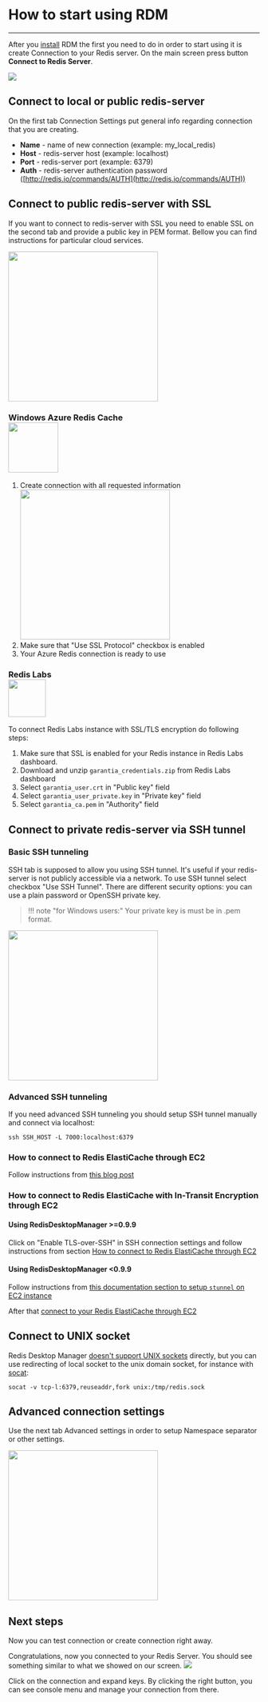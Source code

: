 # **How to start using RDM**
***


After you [install](install.md) RDM the first you need to do in order to start using it is create Connection to your Redis server. On the main screen press button **Connect to Redis Server**. 

![](http://redisdesktop.com/static/docs/rdm_main.png)

## Connect to local or public redis-server
On the first tab Connection Settings put general info regarding connection that you are creating.  

* **Name** - name of new connection (example: my_local_redis)
* **Host** - redis-server host (example: localhost)
* **Port** - redis-server port (example: 6379)
* **Auth** - redis-server authentication password ([http://redis.io/commands/AUTH](http://redis.io/commands/AUTH))

## Connect to public redis-server with SSL
If you want to connect to redis-server with SSL you need to enable SSL on the second tab and provide a public key in PEM format. Bellow you can find instructions for particular cloud services.

<img src="http://redisdesktop.com/static/docs/rdm_ssl.png" height="300" />


### Windows Azure Redis Cache <br /> <img src="https://docs.microsoft.com/en-us/azure/azure-cache-for-redis/media/index/redis-cache.svg" height="100" />

1. Create connection with all requested information 
 <br /> <img src="http://redisdesktop.com/static/docs/rdm_ssl_azure.png" width="300" />
2. Make sure that "Use SSL Protocol" checkbox is enabled
3. Your Azure Redis connection is ready to use

### Redis Labs <br /> <img src="https://upload.wikimedia.org/wikipedia/commons/7/75/Redis_Labs_Logo.png" height="75" />
To connect Redis Labs instance with SSL/TLS encryption do following steps:

1. Make sure that SSL is enabled for your Redis instance in Redis Labs dashboard.
2. Download and unzip `garantia_credentials.zip` from Redis Labs dashboard
3. Select `garantia_user.crt` in "Public key" field
4. Select `garantia_user_private.key` in "Private key" field
5. Select `garantia_ca.pem` in "Authority" field


## Connect to private redis-server via SSH tunnel
### Basic SSH tunneling
SSH tab is supposed to allow you using SSH tunnel. It's useful if your redis-server is not publicly accessible via a network.
To use SSH tunnel select checkbox "Use SSH Tunnel". There are different security options: you can use a plain password or OpenSSH private key. 

>!!! note "for Windows users:" 
    Your private key is must be in .pem format.

<img src="http://redisdesktop.com/static/docs/rdm_ssh.png" height="300" />

### Advanced SSH tunneling
If you need advanced SSH tunneling you should setup SSH tunnel manually and connect via localhost:
```
ssh SSH_HOST -L 7000:localhost:6379
```

### How to connect to Redis ElastiCache through EC2 
Follow instructions from [this blog post](https://userify.com/blog/howto-connect-redis-ec2-ssh-tunnel-elasticache/)

### How to connect to Redis ElastiCache with In-Transit Encryption through EC2
#### Using RedisDesktopManager >=0.9.9

Click on "Enable TLS-over-SSH" in SSH connection settings and follow instructions from section [How to connect to Redis ElastiCache through EC2](#how-to-connect-to-redis-elasticache-through-ec2)


#### Using RedisDesktopManager <0.9.9
Follow instructions from [this documentation section to setup `stunnel` on EC2 instance](https://docs.aws.amazon.com/AmazonElastiCache/latest/red-ug/in-transit-encryption.html#connect-tls)

After that [connect to your Redis ElastiCache through EC2](#how-to-connect-to-redis-elasticache-through-ec2)

## Connect to UNIX socket

Redis Desktop Manager [doesn't support UNIX sockets](https://github.com/uglide/RedisDesktopManager/issues/1751) directly, but you can use redirecting of local socket to the unix domain socket, for instance with [socat](https://sourceforge.net/projects/socat):

```
socat -v tcp-l:6379,reuseaddr,fork unix:/tmp/redis.sock
```

## Advanced connection settings
Use the next tab Advanced settings in order to setup Namespace separator or other settings. 


<img src="http://redisdesktop.com/static/docs/rdm_advanced_settings.png" height="300" />

## Next steps
Now you can test connection or create connection right away. 

Congratulations, now you connected to your Redis Server. You should see something similar to what we showed on our screen.
![](http://redisdesktop.com/static/docs/rdm_main2.png)


Click on the connection and expand keys. By clicking the right button, you can see console menu and manage your connection from there. 

